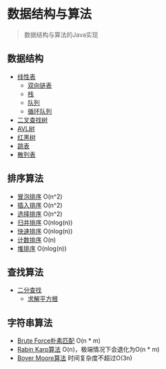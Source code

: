 # 数据结构与算法
> 数据结构与算法的Java实现

## 数据结构
* [线性表](src/main/java/datastructure/lineartable)
    * [双向链表](src/main/java/datastructure/lineartable/DoublyLinkedList.java)
    * [栈](src/main/java/datastructure/lineartable/Stack.java)
    * [队列](src/main/java/datastructure/lineartable/Queue.java)
    * [循环队列](src/main/java/datastructure/lineartable/CircularQueue.java)
* [二叉查找树](src/main/java/datastructure/binarysearchtree/BinarySearchTree.java)
* [AVL树](src/main/java/datastructure/balancedtree/AVLTree.java)
* [红黑树](src/main/java/datastructure/balancedtree/RedBlackTree.java)
* [跳表](src/main/java/datastructure/skiplist/SkipList.java)
* [散列表](src/main/java/datastructure/hashtable/HashTable.java)

## 排序算法
* [冒泡排序](src/main/java/sort/BubbleSort.java)  O(n^2)
* [插入排序](src/main/java/sort/InsertionSort.java) O(n^2)
* [选择排序](src/main/java/sort/SelectionSort.java) O(n^2)
* [归并排序](src/main/java/sort/MergeSort.java) O(nlog(n))
* [快速排序](src/main/java/sort/QuickSort.java) O(nlog(n))
* [计数排序](src/main/java/sort/CountingSort.java) O(n)
* [堆排序](src/main/java/sort/HeapSort.java) O(nlog(n))

## 查找算法
* [二分查找](src/main/java/search/BinarySearch.java)
    * [求解平方根](src/main/java/search/BinarySearch.java)
    
## 字符串算法
* [Brute Force朴素匹配](src/main/java/string/BruteForce.java) O(n * m)
* [Rabin Karp算法](src/main/java/string/RabinKarp.java) O(n)，极端情况下会退化为O(n * m)
* [Boyer Moore算法](src/main/java/string/BoyerMoore.java) 时间复杂度不超过O(3n)